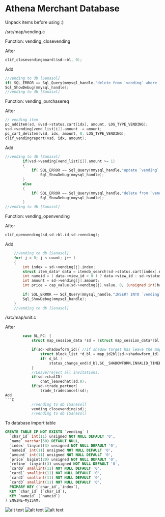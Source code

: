 Athena Merchant Database
=======

Unpack items before using :)



/src/map/vending.c

Function: vending_closevending

After
```C
clif_closevendingboard(&sd->bl, 0);
```
Add
```C
//vending to db [Sanasol]
if( SQL_ERROR == Sql_Query(mmysql_handle,"delete from `vending` where `char_id`='%d'", sd->status.char_id) )
Sql_ShowDebug(mmysql_handle);
//vending to db [Sanasol]
```

Function: vending_purchasereq

After
```C
// vending item
pc_additem(sd, &vsd->status.cart[idx], amount, LOG_TYPE_VENDING);
vsd->vending[vend_list[i]].amount -= amount;
pc_cart_delitem(vsd, idx, amount, 0, LOG_TYPE_VENDING);
clif_vendingreport(vsd, idx, amount);
```
Add
```C
//vending to db [Sanasol]
		if(vsd->vending[vend_list[i]].amount >= 1)
		{
			if( SQL_ERROR == Sql_Query(mmysql_handle,"update `vending` set `amount`='%d' where `char_id`='%d' and `index`='%d'", vsd->vending[vend_list[i]].amount, vsd->status.char_id, vend_list[i]) )
				Sql_ShowDebug(mmysql_handle);
		}
		else
		{
			if( SQL_ERROR == Sql_Query(mmysql_handle,"delete from `vending` where `char_id`='%d' and `index`='%d'", vsd->status.char_id, vend_list[i]) )
				Sql_ShowDebug(mmysql_handle);
		}
//vending to db [Sanasol]
```


Function: vending_openvending

After
```C
clif_openvending(sd,sd->bl.id,sd->vending);
```
Add
```C
    //vending to db [Sanasol]
    for( j = 0; j < count; j++ )
    {
        int index = sd->vending[j].index;
        struct item_data* data = itemdb_search(sd->status.cart[index].nameid);
        int nameid = ( data->view_id > 0 ) ? data->view_id : sd->status.cart[index].nameid;
        int amount = sd->vending[j].amount;
        int price = cap_value(sd->vending[j].value, 0, (unsigned int)battle_config.vending_max_value);
        
        if( SQL_ERROR == Sql_Query(mmysql_handle,"INSERT INTO `vending` (`char_id`,`name`,`index`,`nameid`,`amount`,`price`,`refine`,`card0`,`card1`,`card2`,`card3`) VALUES (%d, '%s', '%d', '%d', '%d', '%d', '%d', '%d', '%d', '%d', '%d')", sd->status.char_id, message, j, nameid, amount, price, sd->status.cart[index].refine, sd->status.cart[index].card[0], sd->status.cart[index].card[1], sd->status.cart[index].card[2], sd->status.cart[index].card[3]) )
        Sql_ShowDebug(mmysql_handle);
    }
    //vending to db [Sanasol]
```


/src/map/unit.c

After
```C
		case BL_PC: {
			struct map_session_data *sd = (struct map_session_data*)bl;

			if(sd->shadowform_id){ //if shadow target has leave the map
			    struct block_list *d_bl = map_id2bl(sd->shadowform_id);
			    if( d_bl )
				    status_change_end(d_bl,SC__SHADOWFORM,INVALID_TIMER);
			}
			//Leave/reject all invitations.
			if(sd->chatID)
				chat_leavechat(sd,0);
			if(sd->trade_partner)
				trade_tradecancel(sd);
Add
```C
            //vending to db [Sanasol]
            vending_closevending(sd);
            //vending to db [Sanasol]
```

To database import table
```SQL
CREATE TABLE IF NOT EXISTS `vending` (
  `char_id` int(11) unsigned NOT NULL DEFAULT '0',
  `name` varchar(50) DEFAULT NULL,
  `index` tinyint(3) unsigned NOT NULL DEFAULT '0',
  `nameid` int(11) unsigned NOT NULL DEFAULT '0',
  `amount` int(11) unsigned NOT NULL DEFAULT '0',
  `price` bigint(20) unsigned NOT NULL DEFAULT '0',
  `refine` tinyint(3) unsigned NOT NULL DEFAULT '0',
  `card0` smallint(11) NOT NULL DEFAULT '0',
  `card1` smallint(11) NOT NULL DEFAULT '0',
  `card2` smallint(11) NOT NULL DEFAULT '0',
  `card3` smallint(11) NOT NULL DEFAULT '0',
  PRIMARY KEY (`char_id`,`index`),
  KEY `char_id` (`char_id`),
  KEY `nameid` (`nameid`)
) ENGINE=MyISAM;
```

![alt text](http://dsro.ru/gyazo/images/69e9a99f1f02c192e3e2cef9562b.png "Main page")
![alt text](http://dsro.ru/gyazo/images/84c4ecf6c00cc0f01c182bdff472.png "Map tooltip")
![alt text](http://dsro.ru/gyazo/images/1fb870736fd032484e2452df9f50.png "Search")